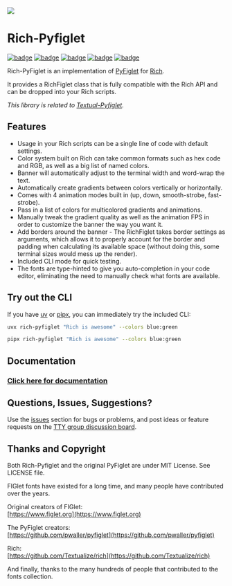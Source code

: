 <picture>
  <img src="https://edward-jazzhands.github.io/assets/rich-pyfiglet/banner.png" style="max-width:100%;height:auto;"/>
</picture>

# Rich-Pyfiglet

[![badge](https://img.shields.io/pypi/v/rich-pyfiglet)](https://pypi.org/project/rich-pyfiglet/)
[![badge](https://img.shields.io/github/v/release/edward-jazzhands/rich-pyfiglet)](https://github.com/edward-jazzhands/rich-pyfiglet/releases/latest)
[![badge](https://img.shields.io/badge/Requires_Python->=3.9-blue&logo=python)](https://python.org)
[![badge](https://img.shields.io/badge/Strictly_Typed-MyPy_&_Pyright-blue&logo=python)](https://mypy-lang.org/)
[![badge](https://img.shields.io/badge/license-MIT-blue)](https://opensource.org/license/mit)

Rich-PyFiglet is an implementation of [PyFiglet](https://github.com/pwaller/pyfiglet) for [Rich](https://github.com/Textualize/rich).

It provides a RichFiglet class that is fully compatible with the Rich API and can be dropped into your Rich scripts.

*This library is related to [Textual-Pyfiglet](https://github.com/edward-jazzhands/textual-pyfiglet).*

## Features

- Usage in your Rich scripts can be a single line of code with default settings.
- Color system built on Rich can take common formats such as hex code and RGB, as well as a big list of named colors.
- Banner will automatically adjust to the terminal width and word-wrap the text.
- Automatically create gradients between colors vertically or horizontally.
- Comes with 4 animation modes built in (up, down, smooth-strobe, fast-strobe).
- Pass in a list of colors for multicolored gradients and animations.
- Manually tweak the gradient quality as well as the animation FPS in order to customize the banner the way you want it.
- Add borders around the banner - The RichFiglet takes border settings as arguments, which allows it to properly account for the border and padding when calculating its available space (without doing this, some terminal sizes would mess up the render).
- Included CLI mode for quick testing.
- The fonts are type-hinted to give you auto-completion in your code editor, eliminating the need to manually check what fonts are available.

## Try out the CLI

If you have [uv](https://docs.astral.sh/uv/) or [pipx](https://pipx.pypa.io/stable/), you can immediately try the included CLI:

```sh
uvx rich-pyfiglet "Rich is awesome" --colors blue:green
```

```sh
pipx rich-pyfiglet "Rich is awesome" --colors blue:green
```

## Documentation

### [Click here for documentation](https://edward-jazzhands.github.io/libraries/rich-pyfiglet/docs/)

## Questions, Issues, Suggestions?

Use the [issues](https://github.com/edward-jazzhands/rich-pyfiglet/issues) section for bugs or problems, and post ideas or feature requests on the [TTY group discussion board](https://github.com/orgs/ttygroup/discussions).

## Thanks and Copyright

Both Rich-Pyfiglet and the original PyFiglet are under MIT License. See LICENSE file.

FIGlet fonts have existed for a long time, and many people have contributed over the years.

Original creators of FIGlet:  
[https://www.figlet.org](https://www.figlet.org)

The PyFiglet creators:  
[https://github.com/pwaller/pyfiglet](https://github.com/pwaller/pyfiglet)

Rich:  
[https://github.com/Textualize/rich](https://github.com/Textualize/rich)

And finally, thanks to the many hundreds of people that contributed to the fonts collection.
